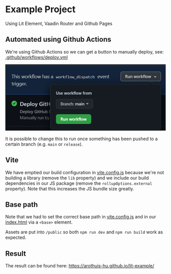 # Example Project 
Using Lit Element, Vaadin Router and Github Pages

## Automated using Github Actions
We're using Github Actions so we can get a button to manually deploy,
see: [.github/workflows/deploy.yml](/.github/workflows/deploy.yml)

![Run workflow example](/run-workflow-example.png)

It is possible to change this to run once something has been pushed 
to a certain branch (e.g. `main` or `release`).

## Vite
We have emptied our build configuration in [vite.config.js](/vite.config.js) 
because we're not building a library (remove the `lib` property)
and we include our build dependencies in our JS package 
(remove the `rollupOptions.external` property).
Note that this increases the JS bundle size greatly.

## Base path
Note that we had to set the correct base path in [vite.config.js](/vite.config.js)
and in our [index.html](/index.html) via a `<base>` element.

Assets are put into `/public` so both `npm run dev` and `npm run build` 
work as expected.

## Result
The result can be found here:
https://arothuis-hu.github.io/lit-example/
